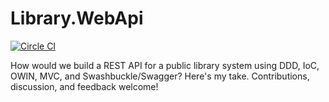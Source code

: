 # Library.WebApi

[![Circle CI](https://circleci.com/gh/robzhu/Library.WebApi.svg?style=svg)](https://circleci.com/gh/robzhu/Library.WebApi)

How would we build a REST API for a public library system using DDD, IoC, OWIN, MVC, and Swashbuckle/Swagger? Here's my take. Contributions, discussion, and feedback welcome! 
